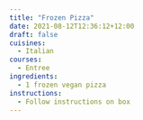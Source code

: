 ```yaml
---
title: "Frozen Pizza"
date: 2021-08-12T12:36:12+12:00
draft: false
cuisines:
  - Italian
courses:
  - Entree
ingredients:
  - 1 frozen vegan pizza
instructions:
  - Follow instructions on box
---
```


